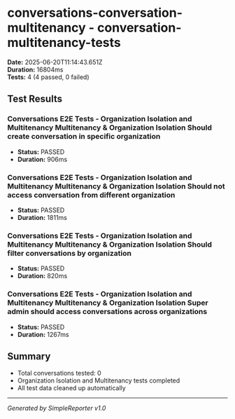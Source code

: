 # conversations-conversation-multitenancy - conversation-multitenancy-tests

**Date:** 2025-06-20T11:14:43.651Z  
**Duration:** 16804ms  
**Tests:** 4 (4 passed, 0 failed)

## Test Results


### Conversations E2E Tests - Organization Isolation and Multitenancy Multitenancy & Organization Isolation Should create conversation in specific organization
- **Status:** PASSED
- **Duration:** 906ms



### Conversations E2E Tests - Organization Isolation and Multitenancy Multitenancy & Organization Isolation Should not access conversation from different organization
- **Status:** PASSED
- **Duration:** 1811ms



### Conversations E2E Tests - Organization Isolation and Multitenancy Multitenancy & Organization Isolation Should filter conversations by organization
- **Status:** PASSED
- **Duration:** 820ms



### Conversations E2E Tests - Organization Isolation and Multitenancy Multitenancy & Organization Isolation Super admin should access conversations across organizations
- **Status:** PASSED
- **Duration:** 1267ms



## Summary

- Total conversations tested: 0
- Organization Isolation and Multitenancy tests completed
- All test data cleaned up automatically

---
*Generated by SimpleReporter v1.0*
